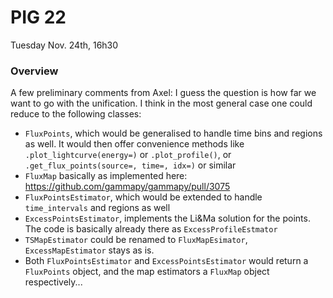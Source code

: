 # PIG 22
Tuesday Nov. 24th, 16h30


### Overview
A few preliminary comments from Axel: I guess the question is how far we want to go with the unification. I think in the most general case one could reduce to the following classes:
- `FluxPoints`, which would be generalised to handle time bins and regions as well. It would then offer convenience methods like `.plot_lightcurve(energy=)` or `.plot_profile()`, or `.get_flux_points(source=, time=, idx=)` or similar
- `FluxMap` basically as implemented here: https://github.com/gammapy/gammapy/pull/3075
- `FluxPointsEstimator`, which would be extended to handle `time_intervals` and regions as well
- `ExcessPointsEstimator`, implements the Li&Ma solution for the points. The code is basically already there as `ExcessProfileEstmator`
- `TSMapEstimator` could be renamed to `FluxMapEsimator`, `ExcessMapEstimator` stays as is.
- Both `FluxPointsEstimator` and `ExcessPointsEstimator` would return a `FluxPoints` object, and the map estimators a `FluxMap` object respectively...
